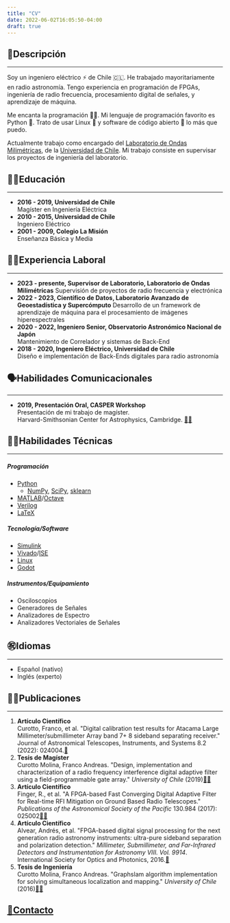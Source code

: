 ```yaml
---
title: "CV"
date: 2022-06-02T16:05:50-04:00
draft: true
---
```

## 🙋Descripción
----------------
Soy un ingeniero eléctrico ⚡ de Chile 🇨🇱. He trabajado mayoritariamente en radio astronomía. Tengo experiencia en programación de FPGAs, ingeniería de radio frecuencia, procesamiento digital de señales, y aprendizaje de máquina.  

Me encanta la programación 🧑‍💻. Mi lenguaje de programación favorito es Python 🐍. Trato de usar Linux 🐧 y software de código abierto 🐂 lo más que puedo. 

Actualmente trabajo como encargado del [Laboratorio de Ondas Milimétricas](http://www.das.uchile.cl/lab_mwl/), de la [Universidad de Chile](https://uchile.cl/). Mi trabajo consiste en supervisar los proyectos de ingeniería del laboratorio.

## 🧑‍🎓Educación
----------------------
- **2016 - 2019, Universidad de Chile**  
Magíster en Ingeniería Eléctrica
- **2010 - 2015, Universidad de Chile**  
Ingeniero Eléctrico
- **2001 - 2009, Colegio La Misión**  
Enseñanza Básica y Media

## 🧑‍💼Experiencia Laboral
--------------------------------
- **2023 - presente, Supervisor de Laboratorio, Laboratorio de Ondas Milimétricas**
Supervisión de  proyectos de radio frecuencia y electrónica
- **2022 - 2023, Científico de Datos, Laboratorio Avanzado de Geoestadística y Supercómputo**
Desarrollo de un framework de aprendizaje de máquina para el procesamiento de imágenes hiperespectrales
- **2020 - 2022, Ingeniero Senior, Observatorio Astronómico Nacional de Japón**  
Mantenimiento de Correlador y sistemas de Back-End
- **2018 - 2020, Ingeniero Eléctrico, Universidad de Chile**  
Diseño e implementación de Back-Ends digitales para radio astronomía

## 🗣️Habilidades Comunicacionales
-------------------------------------
- **2019, Presentación Oral, CASPER Workshop**  
Presentación de mi trabajo de magíster.  
Harvard-Smithsonian Center for Astrophysics, Cambridge. [🎥🔗](https://www.youtube.com/watch?v=0nEW_KABmiQ)

## 🧑‍💻Habilidades Técnicas
---------------------------------
##### Programación
- [Python](https://www.python.org/)
    - [NumPy](https://numpy.org/), [SciPy](https://scipy.org/), [sklearn](https://scikit-learn.org/stable/index.html)
- [MATLAB](https://www.mathworks.com/products/matlab.html)/[Octave](https://octave.org/index)
- [Verilog](https://ieeexplore.ieee.org/document/1620780)
- [LaTeX](https://www.latex-project.org/)
##### Tecnología/Software
- [Simulink](https://www.mathworks.com/products/simulink.html)
- [Vivado](https://www.xilinx.com/products/design-tools/vivado.html)/[ISE](https://www.xilinx.com/products/design-tools/ise-design-suite.html)
- [Linux](https://git.kernel.org/pub/scm/linux/kernel/git/torvalds/linux.git/)
- [Godot](https://godotengine.org/)
##### Instrumentos/Equipamiento
- Osciloscopios
- Generadores de Señales
- Analizadores de Espectro
- Analizadores Vectoriales de Señales

## ㊗️Idiomas
----------------
- Español (nativo)
- Inglés (experto)

## 🧑‍🔬Publicaciones
--------------------------
1. **Artículo Científico**  
Curotto, Franco, et al. "Digital calibration test results for Atacama Large Millimeter/submillimeter Array band 7+ 8 sideband separating receiver." Journal of Astronomical Telescopes, Instruments, and Systems 8.2 (2022): 024004.[🔗](https://www.spiedigitallibrary.org/journals/Journal-of-Astronomical-Telescopes-Instruments-and-Systems/volume-8/issue-02/024004/Digital-calibration-test-results-for-Atacama-Large-Millimeter-submillimeter-Array/10.1117/1.JATIS.8.2.024004.full?SSO=1&tab=ArticleLinkCited)
2. **Tesis de Magíster**  
Curotto Molina, Franco Andreas. "Design, implementation  and characterization of a radio frequency interference digital adaptive filter using a field-programmable gate  array." _University of Chile_ (2019)[📄🔗](http://www.das.uchile.cl/lab_mwl/publicaciones/Tesis/tesis_franco_curotto.pdf)
3. **Artículo Científico**  
Finger, R., et al. "A FPGA-based Fast Converging Digital Adaptive Filter for Real-time RFI Mitigation on Ground Based Radio Telescopes." _Publications of the Astronomical  Society of the Pacific_ 130.984 (2017): 025002[📄🔗](https://iopscience.iop.org/article/10.1088/1538-3873/aa972f/pdf)
4. **Artículo Científico**  
Alvear, Andrés, et al. "FPGA-based digital signal processing for the next generation radio astronomy instruments: ultra-pure sideband separation and polarization detection." _Millimeter, Submillimeter, and Far-Infrared Detectors and Instrumentation for Astronomy VIII. Vol. 9914_. International Society for Optics and Photonics, 2016.[🔗](https://www.researchgate.net/publication/305455863_FPGA-based_digital_signal_processing_for_the_next_generation_radio_astronomy_instruments_ultra-pure_sideband_separation_and_polarization_detection)
5. **Tesis de Ingeniería**  
Curotto Molina, Franco Andreas. "Graphslam algorithm implementation for solving simultaneous localization and mapping." _University of Chile_ (2016)[📄🔗](http://repositorio.uchile.cl/bitstream/handle/2250/139093/Graphslam-algorithm-implementation-for-solving-simultaneous-localization-and-mapping.pdf?sequence=1)

## [📧Contacto](/es/contact)
